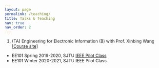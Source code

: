 ```yaml
---
layout: page
permalink: /teaching/
title: Talks & Teaching
nav: true
nav_order: 2
---
```


1. (TA) Engineering for Electronic Information (B) with Prof. Xinbing Wang  [[Course site]](https://www.cs.sjtu.edu.cn/~wang-xb/ieei/index.html)
-  EE101 Spring 2019-2020, SJTU [IEEE Pilot Class](https://english.seiee.sjtu.edu.cn/english/info/8338.htm)
-  EE101 Winter 2020-2021, SJTU IEEE Pilot Class
